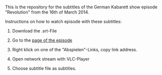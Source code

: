 This is the repository for the subtitles of the German Kabarett show episode "Revolution" from the 16th of March 2014.

Instructions on how to watch episode with these subtitles:

1. Download the .srt-File

2. Go to the [page of the episode](http://www.zdf.de/ZDFmediathek/beitrag/video/2109350/Die-Anstalt-vom-11.-Maerz-2014?bc=sts;suc)

3. Right klick on one of the "Abspielen"-Links, copy link address.

4. Open network stream with VLC-Player

5. Choose subtitle file as subtitles.

